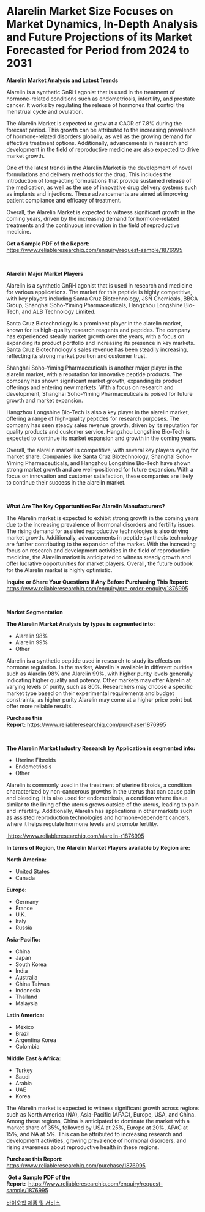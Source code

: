 <p><h1>Alarelin Market Size Focuses on Market Dynamics, In-Depth Analysis and Future Projections of its Market Forecasted for Period from 2024 to 2031</h1></p><p><strong>Alarelin Market Analysis and Latest Trends</strong></p>
<p><p>Alarelin is a synthetic GnRH agonist that is used in the treatment of hormone-related conditions such as endometriosis, infertility, and prostate cancer. It works by regulating the release of hormones that control the menstrual cycle and ovulation.</p><p>The Alarelin Market is expected to grow at a CAGR of 7.8% during the forecast period. This growth can be attributed to the increasing prevalence of hormone-related disorders globally, as well as the growing demand for effective treatment options. Additionally, advancements in research and development in the field of reproductive medicine are also expected to drive market growth.</p><p>One of the latest trends in the Alarelin Market is the development of novel formulations and delivery methods for the drug. This includes the introduction of long-acting formulations that provide sustained release of the medication, as well as the use of innovative drug delivery systems such as implants and injections. These advancements are aimed at improving patient compliance and efficacy of treatment.</p><p>Overall, the Alarelin Market is expected to witness significant growth in the coming years, driven by the increasing demand for hormone-related treatments and the continuous innovation in the field of reproductive medicine.</p></p>
<p><strong>Get a Sample PDF of the Report:&nbsp;</strong> <a href="https://www.reliableresearchiq.com/enquiry/request-sample/1876995">https://www.reliableresearchiq.com/enquiry/request-sample/1876995</a></p>
<p>&nbsp;</p>
<p><strong>Alarelin Major Market Players</strong></p>
<p><p>Alarelin is a synthetic GnRH agonist that is used in research and medicine for various applications. The market for this peptide is highly competitive, with key players including Santa Cruz Biotechnology, JSN Chemicals, BBCA Group, Shanghai Soho-Yiming Pharmaceuticals, Hangzhou Longshine Bio-Tech, and ALB Technology Limited.</p><p>Santa Cruz Biotechnology is a prominent player in the alarelin market, known for its high-quality research reagents and peptides. The company has experienced steady market growth over the years, with a focus on expanding its product portfolio and increasing its presence in key markets. Santa Cruz Biotechnology's sales revenue has been steadily increasing, reflecting its strong market position and customer trust.</p><p>Shanghai Soho-Yiming Pharmaceuticals is another major player in the alarelin market, with a reputation for innovative peptide products. The company has shown significant market growth, expanding its product offerings and entering new markets. With a focus on research and development, Shanghai Soho-Yiming Pharmaceuticals is poised for future growth and market expansion.</p><p>Hangzhou Longshine Bio-Tech is also a key player in the alarelin market, offering a range of high-quality peptides for research purposes. The company has seen steady sales revenue growth, driven by its reputation for quality products and customer service. Hangzhou Longshine Bio-Tech is expected to continue its market expansion and growth in the coming years.</p><p>Overall, the alarelin market is competitive, with several key players vying for market share. Companies like Santa Cruz Biotechnology, Shanghai Soho-Yiming Pharmaceuticals, and Hangzhou Longshine Bio-Tech have shown strong market growth and are well-positioned for future expansion. With a focus on innovation and customer satisfaction, these companies are likely to continue their success in the alarelin market.</p></p>
<p>&nbsp;</p>
<p><strong>What Are The Key Opportunities For Alarelin Manufacturers?</strong></p>
<p><p>The Alarelin market is expected to exhibit strong growth in the coming years due to the increasing prevalence of hormonal disorders and fertility issues. The rising demand for assisted reproductive technologies is also driving market growth. Additionally, advancements in peptide synthesis technology are further contributing to the expansion of the market. With the increasing focus on research and development activities in the field of reproductive medicine, the Alarelin market is anticipated to witness steady growth and offer lucrative opportunities for market players. Overall, the future outlook for the Alarelin market is highly optimistic.</p></p>
<p><strong>Inquire or Share Your Questions If Any Before Purchasing This Report:</strong> <a href="https://www.reliableresearchiq.com/enquiry/pre-order-enquiry/1876995">https://www.reliableresearchiq.com/enquiry/pre-order-enquiry/1876995</a></p>
<p>&nbsp;</p>
<p><strong>Market Segmentation</strong></p>
<p><strong>The Alarelin Market Analysis by types is segmented into:</strong></p>
<p><ul><li>Alarelin 98%</li><li>Alarelin 99%</li><li>Other</li></ul></p>
<p><p>Alarelin is a synthetic peptide used in research to study its effects on hormone regulation. In the market, Alarelin is available in different purities such as Alarelin 98% and Alarelin 99%, with higher purity levels generally indicating higher quality and potency. Other markets may offer Alarelin at varying levels of purity, such as 80%. Researchers may choose a specific market type based on their experimental requirements and budget constraints, as higher purity Alarelin may come at a higher price point but offer more reliable results.</p></p>
<p><strong>Purchase this Report:&nbsp;</strong><a href="https://www.reliableresearchiq.com/purchase/1876995">https://www.reliableresearchiq.com/purchase/1876995</a></p>
<p>&nbsp;</p>
<p><strong>The Alarelin Market Industry Research by Application is segmented into:</strong></p>
<p><ul><li>Uterine Fibroids</li><li>Endometriosis</li><li>Other</li></ul></p>
<p><p>Alarelin is commonly used in the treatment of uterine fibroids, a condition characterized by non-cancerous growths in the uterus that can cause pain and bleeding. It is also used for endometriosis, a condition where tissue similar to the lining of the uterus grows outside of the uterus, leading to pain and infertility. Additionally, Alarelin has applications in other markets such as assisted reproduction technologies and hormone-dependent cancers, where it helps regulate hormone levels and promote fertility.</p></p>
<p><a href="https://www.reliableresearchiq.com/alarelin-r1876995">&nbsp;https://www.reliableresearchiq.com/alarelin-r1876995</a></p>
<p><strong>In terms of Region, the Alarelin Market Players available by Region are:</strong></p>
<p>
    <p> <strong> North America: </strong>
        <ul>
            <li>United States</li>
            <li>Canada</li>
        </ul>
        </p> 
    <p> <strong> Europe: </strong>
        <ul>
            <li>Germany</li>
            <li>France</li>
            <li>U.K.</li>
            <li>Italy</li>
            <li>Russia</li>
        </ul>
        </p> 
    <p> <strong> Asia-Pacific: </strong>
        <ul>
            <li>China</li>
            <li>Japan</li>
            <li>South Korea</li>
            <li>India</li>
            <li>Australia</li>
            <li>China Taiwan</li>
            <li>Indonesia</li>
            <li>Thailand</li>
            <li>Malaysia</li>
        </ul>
        </p> 
    <p> <strong> Latin America: </strong>
        <ul>
            <li>Mexico</li>
            <li>Brazil</li>
            <li>Argentina Korea</li>
            <li>Colombia</li>
        </ul>
        </p> 
    <p> <strong> Middle East & Africa: </strong>
        <ul>
            <li>Turkey</li>
            <li>Saudi</li>
            <li>Arabia</li>
            <li>UAE</li>
            <li>Korea</li>
        </ul>
    </p>
    </p>
<p><p>The Alarelin market is expected to witness significant growth across regions such as North America (NA), Asia-Pacific (APAC), Europe, USA, and China. Among these regions, China is anticipated to dominate the market with a market share of 35%, followed by USA at 25%, Europe at 20%, APAC at 15%, and NA at 5%. This can be attributed to increasing research and development activities, growing prevalence of hormonal disorders, and rising awareness about reproductive health in these regions.</p></p>
<p><strong>Purchase this Report: </strong><a href="https://www.reliableresearchiq.com/purchase/1876995">https://www.reliableresearchiq.com/purchase/1876995</a></p>
<p>&nbsp;<strong>Get a Sample PDF of the Report:&nbsp;&nbsp;</strong><a href="https://www.reliableresearchiq.com/enquiry/request-sample/1876995">https://www.reliableresearchiq.com/enquiry/request-sample/1876995</a></p>
<p><strong></strong></p>
<p><p><a href="https://github.com/hxzi07639916/Market-Research-Report-List-3/blob/main/228369084189.md">바이오칩 제품 및 서비스</a></p></p>